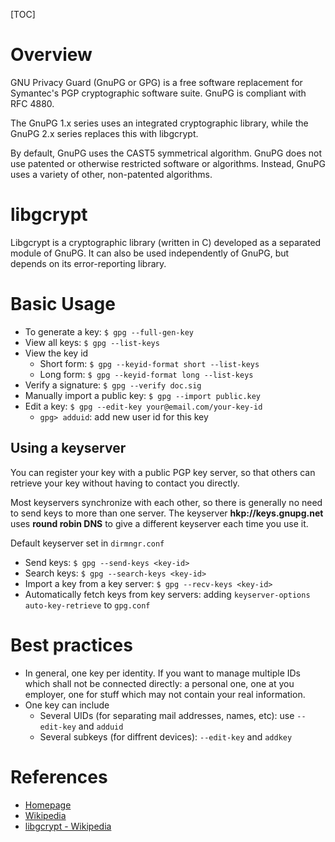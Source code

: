 [TOC]

# Overview
GNU Privacy Guard (GnuPG or GPG) is a free software replacement for Symantec's PGP cryptographic software suite. GnuPG is compliant with RFC 4880.

The GnuPG 1.x series uses an integrated cryptographic library, while the GnuPG 2.x series replaces this with libgcrypt.

By default, GnuPG uses the CAST5 symmetrical algorithm. GnuPG does not use patented or otherwise restricted software or algorithms. Instead, GnuPG uses a variety of other, non-patented algorithms.

# libgcrypt
Libgcrypt is a cryptographic library (written in C) developed as a separated module of GnuPG. It can also be used independently of GnuPG, but depends on its error-reporting library.

# Basic Usage
- To generate a key: `$ gpg --full-gen-key`
- View all keys: `$ gpg --list-keys`
- View the key id
	+ Short form: `$ gpg --keyid-format short --list-keys`
	+ Long form: `$ gpg --keyid-format long --list-keys`
- Verify a signature: `$ gpg --verify doc.sig`
- Manually import a public key: `$ gpg --import public.key`
- Edit a key: `$ gpg --edit-key your@email.com/your-key-id`
	+ `gpg> adduid`: add new user id for this key

## Using a keyserver
You can register your key with a public PGP key server, so that others can retrieve your key without having to contact you directly.

Most keyservers synchronize with each other, so there is generally no need to send keys to more than one server. The keyserver **hkp://keys.gnupg.net** uses **round robin DNS** to give a different keyserver each time you use it.

Default keyserver set in `dirmngr.conf`

+ Send keys: `$ gpg --send-keys <key-id>`
+ Search keys: `$ gpg --search-keys <key-id>`
+ Import a key from a key server: `$ gpg --recv-keys <key-id>`
+ Automatically fetch keys from key servers: adding `keyserver-options auto-key-retrieve` to `gpg.conf`

# Best practices
- In general, one key per identity. If you want to manage multiple IDs which shall not be connected directly: a personal one, one at you employer, one for stuff which may not contain your real information.
- One key can include
	+ Several UIDs (for separating mail addresses, names, etc): use `--edit-key` and `adduid`
	+ Several subkeys (for diffrent devices): `--edit-key` and `addkey`

# References
- [Homepage](https://www.gnupg.org/)
- [Wikipedia](https://en.wikipedia.org/wiki/GNU_Privacy_Guard)
- [libgcrypt - Wikipedia]()
